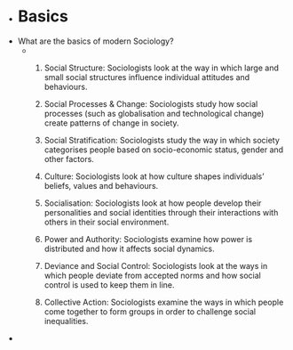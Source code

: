 - # Basics
- What are the basics of modern Sociology?
	- 1. Social Structure: Sociologists look at the way in which large and small social structures influence individual attitudes and behaviours. 
	  
	  2. Social Processes & Change: Sociologists study how social processes (such as globalisation and technological change) create patterns of change in society.
	  
	  3. Social Stratification: Sociologists study the way in which society categorises people based on socio-economic status, gender and other factors. 
	  
	  4. Culture: Sociologists look at how culture shapes individuals’ beliefs, values and behaviours.
	  
	  5. Socialisation: Sociologists look at how people develop their personalities and social identities through their interactions with others in their social environment. 
	  
	  6. Power and Authority: Sociologists examine how power is distributed and how it affects social dynamics. 
	  
	  7. Deviance and Social Control: Sociologists look at the ways in which people deviate from accepted norms and how social control is used to keep them in line. 
	  
	  8. Collective Action: Sociologists examine the ways in which people come together to form groups in order to challenge social inequalities.
-